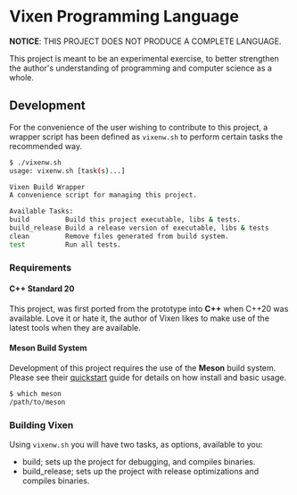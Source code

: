 # Vixen Programming Language

**NOTICE**: THIS PROJECT DOES NOT PRODUCE A COMPLETE LANGUAGE.

This project is meant to be an experimental exercise, to better
strengthen the author's understanding of programming and computer
science as a whole.

## Development
For the convenience of the user wishing to contribute to this project,
a wrapper script has been defined as `vixenw.sh` to perform certain
tasks the recommended way.

```bash
$ ./vixenw.sh
usage: vixenw.sh [task(s)...]

Vixen Build Wrapper
A convenience script for managing this project.

Available Tasks:
build         Build this project executable, libs & tests.
build_release Build a release version of executable, libs & tests
clean         Remove files generated from build system.
test          Run all tests.
```

### Requirements

#### C++ Standard 20
This project, was first ported from the prototype into **C++** when
C++20 was available. Love it or hate it, the author of Vixen likes
to make use of the latest tools when they are available.

#### Meson Build System
Development of this project requires the use of the **Meson** build
system. Please see their [quickstart](https://mesonbuild.com/Quick-guide.html)
guide for details on how install and basic usage.

```bash
$ which meson
/path/to/meson
```

### Building Vixen
Using `vixenw.sh` you will have two tasks, as options, available to you:

- build; sets up the project for debugging, and compiles binaries.
- build_release; sets up the project with release optimizations and compiles
  binaries.
